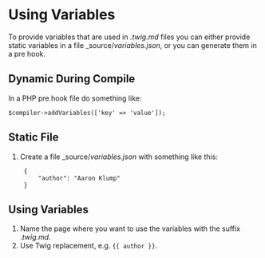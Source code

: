 # Using Variables

To provide variables that are used in _.twig.md_ files you can either provide static variables in a file _source/_variables.json_, or you can generate them in a pre hook.

## Dynamic During Compile

In a PHP pre hook file do something like:

    $compiler->addVariables(['key' => 'value']);

## Static File

1. Create a file _source/_variables.json_ with something like this:

        {
            "author": "Aaron Klump"
        }

## Using Variables

1. Name the page where you want to use the variables with the suffix _.twig.md_.
1. Use Twig replacement, e.g. `{{ author }}`.

